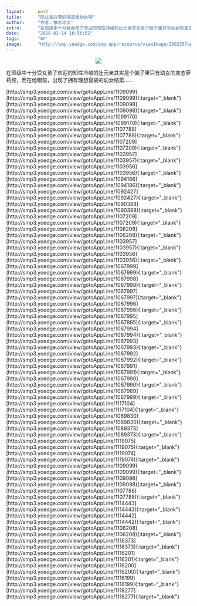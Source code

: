 ```yaml
---
layout:     post
title:      "能让我兴奋的味道是幼女味"
author:     "作者：柚木凉太"
intro:      "在班级中十分受女孩子欢迎的知性冷峻的辻元亲其实是个脑子里只有幼女的变态萝莉控，而在他眼前，出现了拥有理想容姿的幼女结菜……"
date:       "2018-02-14 16:56:52"
tags:       "味"
image:      "http://smp.yoedge.com/smp-app/resource/viewImage/1002357appline.png"
---
```

<div style="text-align: center">
<p><img src="http://smp.yoedge.com/smp-app/resource/viewImage/1002357appline.png"/></p>
</div>
<p class="post-meta">
<span>在班级中十分受女孩子欢迎的知性冷峻的辻元亲其实是个脑子里只有幼女的变态萝莉控，而在他眼前，出现了拥有理想容姿的幼女结菜……</span>
</p>
[http://smp3.yoedge.com/view/gotoAppLine/1109099](http://smp3.yoedge.com/view/gotoAppLine/1109099){:target="_blank"}
[http://smp3.yoedge.com/view/gotoAppLine/1109098](http://smp3.yoedge.com/view/gotoAppLine/1109098){:target="_blank"}
[http://smp3.yoedge.com/view/gotoAppLine/1099170](http://smp3.yoedge.com/view/gotoAppLine/1099170){:target="_blank"}
[http://smp3.yoedge.com/view/gotoAppLine/1107788](http://smp3.yoedge.com/view/gotoAppLine/1107788){:target="_blank"}
[http://smp3.yoedge.com/view/gotoAppLine/1107209](http://smp3.yoedge.com/view/gotoAppLine/1107209){:target="_blank"}
[http://smp3.yoedge.com/view/gotoAppLine/1103957](http://smp3.yoedge.com/view/gotoAppLine/1103957){:target="_blank"}
[http://smp3.yoedge.com/view/gotoAppLine/1103956](http://smp3.yoedge.com/view/gotoAppLine/1103956){:target="_blank"}
[http://smp3.yoedge.com/view/gotoAppLine/1094186](http://smp3.yoedge.com/view/gotoAppLine/1094186){:target="_blank"}
[http://smp3.yoedge.com/view/gotoAppLine/1092427](http://smp3.yoedge.com/view/gotoAppLine/1092427){:target="_blank"}
[http://smp3.yoedge.com/view/gotoAppLine/1090388](http://smp3.yoedge.com/view/gotoAppLine/1090388){:target="_blank"}
[http://smp3.yoedge.com/view/gotoAppLine/1107209](http://smp3.yoedge.com/view/gotoAppLine/1107209){:target="_blank"}
[http://smp3.yoedge.com/view/gotoAppLine/1106208](http://smp3.yoedge.com/view/gotoAppLine/1106208){:target="_blank"}
[http://smp3.yoedge.com/view/gotoAppLine/1103957](http://smp3.yoedge.com/view/gotoAppLine/1103957){:target="_blank"}
[http://smp3.yoedge.com/view/gotoAppLine/1103956](http://smp3.yoedge.com/view/gotoAppLine/1103956){:target="_blank"}
[http://smp3.yoedge.com/view/gotoAppLine/1067999](http://smp3.yoedge.com/view/gotoAppLine/1067999){:target="_blank"}
[http://smp3.yoedge.com/view/gotoAppLine/1067998](http://smp3.yoedge.com/view/gotoAppLine/1067998){:target="_blank"}
[http://smp3.yoedge.com/view/gotoAppLine/1067997](http://smp3.yoedge.com/view/gotoAppLine/1067997){:target="_blank"}
[http://smp3.yoedge.com/view/gotoAppLine/1067996](http://smp3.yoedge.com/view/gotoAppLine/1067996){:target="_blank"}
[http://smp3.yoedge.com/view/gotoAppLine/1067995](http://smp3.yoedge.com/view/gotoAppLine/1067995){:target="_blank"}
[http://smp3.yoedge.com/view/gotoAppLine/1067994](http://smp3.yoedge.com/view/gotoAppLine/1067994){:target="_blank"}
[http://smp3.yoedge.com/view/gotoAppLine/1067993](http://smp3.yoedge.com/view/gotoAppLine/1067993){:target="_blank"}
[http://smp3.yoedge.com/view/gotoAppLine/1067992](http://smp3.yoedge.com/view/gotoAppLine/1067992){:target="_blank"}
[http://smp3.yoedge.com/view/gotoAppLine/1067991](http://smp3.yoedge.com/view/gotoAppLine/1067991){:target="_blank"}
[http://smp3.yoedge.com/view/gotoAppLine/1067990](http://smp3.yoedge.com/view/gotoAppLine/1067990){:target="_blank"}
[http://smp3.yoedge.com/view/gotoAppLine/1067989](http://smp3.yoedge.com/view/gotoAppLine/1067989){:target="_blank"}
[http://smp3.yoedge.com/view/gotoAppLine/1117104](http://smp3.yoedge.com/view/gotoAppLine/1117104){:target="_blank"}
[http://smp3.yoedge.com/view/gotoAppLine/1089830](http://smp3.yoedge.com/view/gotoAppLine/1089830){:target="_blank"}
[http://smp3.yoedge.com/view/gotoAppLine/1089373](http://smp3.yoedge.com/view/gotoAppLine/1089373){:target="_blank"}
[http://smp3.yoedge.com/view/gotoAppLine/1119075](http://smp3.yoedge.com/view/gotoAppLine/1119075){:target="_blank"}
[http://smp3.yoedge.com/view/gotoAppLine/1119074](http://smp3.yoedge.com/view/gotoAppLine/1119074){:target="_blank"}
[http://smp3.yoedge.com/view/gotoAppLine/1109099](http://smp3.yoedge.com/view/gotoAppLine/1109099){:target="_blank"}
[http://smp3.yoedge.com/view/gotoAppLine/1109098](http://smp3.yoedge.com/view/gotoAppLine/1109098){:target="_blank"}
[http://smp3.yoedge.com/view/gotoAppLine/1107788](http://smp3.yoedge.com/view/gotoAppLine/1107788){:target="_blank"}
[http://smp3.yoedge.com/view/gotoAppLine/1114443](http://smp3.yoedge.com/view/gotoAppLine/1114443){:target="_blank"}
[http://smp3.yoedge.com/view/gotoAppLine/1114442](http://smp3.yoedge.com/view/gotoAppLine/1114442){:target="_blank"}
[http://smp3.yoedge.com/view/gotoAppLine/1106208](http://smp3.yoedge.com/view/gotoAppLine/1106208){:target="_blank"}
[http://smp3.yoedge.com/view/gotoAppLine/1116373](http://smp3.yoedge.com/view/gotoAppLine/1116373){:target="_blank"}
[http://smp3.yoedge.com/view/gotoAppLine/1116201](http://smp3.yoedge.com/view/gotoAppLine/1116201){:target="_blank"}
[http://smp3.yoedge.com/view/gotoAppLine/1116200](http://smp3.yoedge.com/view/gotoAppLine/1116200){:target="_blank"}
[http://smp3.yoedge.com/view/gotoAppLine/1116199](http://smp3.yoedge.com/view/gotoAppLine/1116199){:target="_blank"}
[http://smp3.yoedge.com/view/gotoAppLine/1118277](http://smp3.yoedge.com/view/gotoAppLine/1118277){:target="_blank"}


